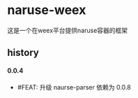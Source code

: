 # naruse-weex

这是一个在weex平台提供naruse容器的框架


## history
#### 0.0.4
+ #FEAT: 升级 naurse-parser 依赖为 0.0.8 